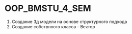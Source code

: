# OOP_BMSTU_4_SEM

1) Создание 3д модели на основе структурного подхода
2) Создание собствнного класса - Вектор
